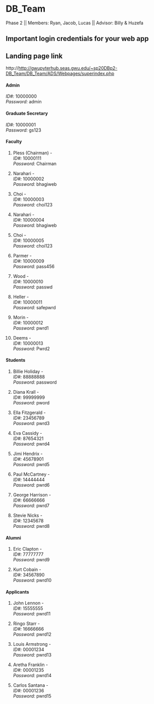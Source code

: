 # DB_Team
Phase 2 || Members: Ryan, Jacob, Lucas || Advisor: Billy &amp; Huzefa
 
## Important login credentials for your web app

## Landing page link
http://http://gwupyterhub.seas.gwu.edu/~sp20DBp2-DB_Team/DB_Team/ADS/Webpages/superindex.php
 
#### Admin

*ID#:* 10000000 <br>
*Password:* admin <br>

#### Graduate Secretary

*ID#:* 10000001 <br>
*Password:* gs123 <br>

#### Faculty

1. Pless (Chairman) - <br>
*ID#:* 10000111 <br>
*Password:* Chairman <br>

2. Narahari - <br>
*ID#:* 10000002 <br>
*Password:* bhagiweb <br>

3. Choi - <br>
*ID#:* 10000003 <br>
*Password:* choi123 <br>

4. Narahari - <br>
*ID#:* 10000004 <br>
*Password:* bhagiweb <br>

5. Choi - <br>
*ID#:* 10000005 <br>
*Password:* choi123 <br>

6. Parmer - <br>
*ID#:* 10000009 <br>
*Password:* pass456 <br>

7. Wood - <br>
*ID#:* 10000010 <br>
*Password:* passwd <br>

8. Heller - <br>
*ID#:* 10000011 <br>
*Password:* safepwrd <br>

9. Morin - <br>
*ID#:* 10000012 <br>
*Password:* pwrd1 <br>

10. Deems - <br>
*ID#:* 10000013 <br>
*Password:* Pwrd2 <br>

#### Students

1. Billie Holiday - <br>
*ID#:* 88888888 <br>
*Password:* password <br>

2. Diana Krall - <br>
*ID#:* 99999999 <br>
*Password:* pword <br>

3. Ella Fitzgerald - <br>
*ID#:* 23456789 <br>
*Password:* pwrd3 <br>

4. Eva Cassidy - <br>
*ID#:* 87654321 <br>
*Password:* pwrd4 <br>

5. Jimi Hendrix - <br>
*ID#:* 45678901 <br>
*Password:* pwrd5 <br>

6. Paul McCartney - <br>
*ID#:* 14444444 <br>
*Password:* pwrd6 <br>

7. George Harrison - <br>
*ID#:* 66666666 <br>
*Password:* pwrd7 <br>

8. Stevie Nicks - <br>
*ID#:* 12345678 <br>
*Password:* pwrd8 <br>

#### Alumni

1. Eric Clapton - <br>
*ID#:* 77777777 <br>
*Password:* pwrd9 <br>

2. Kurt Cobain - <br>
*ID#:* 34567890 <br>
*Password:* pwrd10 <br>

#### Applicants

1. John Lennon - <br>
*ID#:* 15555555 <br>
*Password:* pwrd11 <br>

2. Ringo Starr - <br>
*ID#:* 16666666 <br>
*Password:* pwrd12 <br>

3. Louis Armstrong - <br>
*ID#:* 00001234 <br>
*Password:* pwrd13 <br>

4. Aretha Franklin - <br>
*ID#:* 00001235 <br>
*Password:* pwrd14 <br>

5. Carlos Santana - <br>
*ID#:* 00001236 <br>
*Password:* pwrd15 <br>

